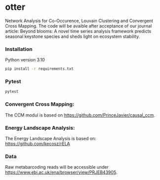 # otter
Network Analysis for Co-Occurence, Louvain Clustering and Convergent Cross Mapping.
The code will be avaible after acceptance of our journal article: Beyond blooms: A novel time series analysis framework predicts seasonal keystone species and sheds light on ecosystem stability.


### Installation
Python version 3.10
```bash
pip install -r requirements.txt
```

### Pytest 
```bash
pytest
```

### Convergent Cross Mapping:
The CCM modul is based on https://github.com/PrinceJavier/causal_ccm.


### Energy Landscape Analysis:
The Energy Landscape Analysis is based on: https://github.com/kecosz/rELA


### Data
Raw metabarcoding reads will be accessible under https://www.ebi.ac.uk/ena/browser/view/PRJEB43905.
